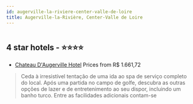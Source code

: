 ```yaml
---
id: augerville-la-riviere-center-valle-de-loire
title: Augerville-la-Rivière, Center-Valle de Loire
---
```


<center><img src="https://i.travelapi.com/hotels/2000000/1580000/1570200/1570132/12792852_z.jpg" alt="" /></center>


##  4 star hotels - ⭐️⭐️⭐️⭐️

-    [Chateau D'Augerville Hotel](https://us.hurb.com/hotels/augerville-la-riviere/chateau-d-augerville-hotel-HT-WAGG?cmp=18055) Prices from R$ 1.661,72
   > Ceda à irresistível tentação de uma ida ao spa de serviço completo do local. Após uma partida no campo de golfe, descubra as outras opções de lazer e de entretenimento ao seu dispor, incluindo um banho turco. Entre as facilidades adicionais contam-se
